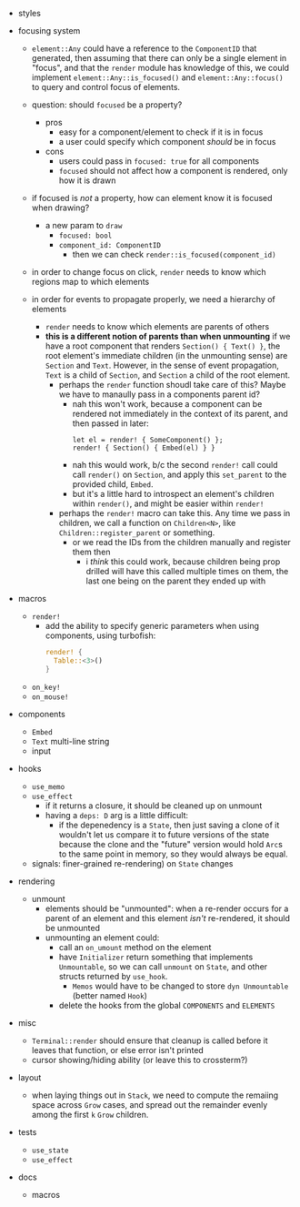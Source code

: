 - styles

- focusing system
  - `element::Any` could have a reference to the `ComponentID` that generated, then assuming that there can
    only be a single element in "focus", and that the `render` module has knowledge of this, we could implement
    `element::Any::is_focused()` and `element::Any::focus()` to query and control focus of elements.

  - question: should `focused` be a property?
      - pros
        - easy for a component/element to check if it is in focus
        - a user could specify which component _should_ be in focus
      - cons
        - users could pass in `focused: true` for all components
        - `focused` should not affect how a component is rendered, only how it is drawn

  - if focused is _not_ a property, how can element know it is focused when drawing?
    - a new param to `draw`
      - `focused: bool`
      - `component_id: ComponentID`
        - then we can check `render::is_focused(component_id)`

  - in order to change focus on click, `render` needs to know which regions map to which elements

  - in order for events to propagate properly, we need a hierarchy of elements
    - `render` needs to know which elements are parents of others
    - **this is a different notion of parents than when unmounting**
      if we have a root component that renders `Section() { Text() }`, the root element's immediate
      children (in the unmounting sense) are `Section` and `Text`. However, in the sense of event
      propagation, `Text` is a child of `Section`, and `Section` a child of the root element.
      - perhaps the `render` function shoudl take care of this? Maybe we have to manaully pass in a components parent id?
        - nah this won't work, because a component can be rendered not immediately in the context of its parent, and then
          passed in later:
          ```
          let el = render! { SomeComponent() };
          render! { Section() { Embed(el) } }
          ```
        - nah this would work, b/c the second `render!` call could call `render()` on `Section`, and apply this `set_parent`
          to the provided child, `Embed`.
        - but it's a little hard to introspect an element's children within `render()`, and might be easier within `render!`
      - perhaps the `render!` macro can take this. Any time we pass in children, we call a function on `Children<N>`, like
        `Children::register_parent` or something.
        - or we read the IDs from the children manually and register them then
          - i _think_ this could work, because children being prop drilled will have this called multiple times on them,
            the last one being on the parent they ended up with

- macros
  - `render!`
    - add the ability to specify generic parameters when using components, using turbofish:
      ```rust
      render! {
        Table::<3>()
      }
      ```
  - `on_key!`
  - `on_mouse!`

- components
  - `Embed`
  - `Text` multi-line string
  - input

- hooks
  - `use_memo`
  - `use_effect`
    - if it returns a closure, it should be cleaned up on unmount
    - having a `deps: D` arg is a little difficult:
      - if the depenedency is a `State`, then just saving a clone of it wouldn't let us compare it to future
        versions of the state because the clone and the "future" version would hold `Arc`s to the same point
        in memory, so they would always be equal.
  - signals: finer-grained re-rendering) on `State` changes

- rendering
  - unmount
    - elements should be "unmounted": when a re-render occurs for a parent of an element
      and this element _isn't_ re-rendered, it should be unmounted
    - unmounting an element could:
      - call an `on_umount` method on the element
      - have `Initializer` return something that implements `Unmountable`, so we can call `unmount` on
        `State`, and other structs returned by `use_hook`.
        - `Memos` would have to be changed to store `dyn Unmountable` (better named `Hook`)
      - delete the hooks from the global `COMPONENTS` and `ELEMENTS`

- misc
  - `Terminal::render` should ensure that cleanup is called before it leaves that function, or else error isn't printed
  - cursor showing/hiding ability (or leave this to crossterm?)

- layout
  - when laying things out in `Stack`, we need to compute the remaiing space across `Grow` cases, and spread out
    the remainder evenly among the first `k` `Grow` children.

- tests
  - `use_state`
  - `use_effect`

- docs
  - macros
